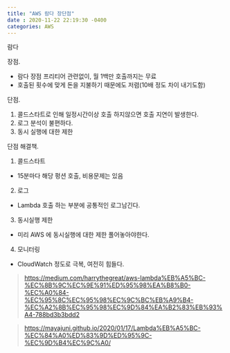 ```yaml
---
title: "AWS 람다 장단점"
date : 2020-11-22 22:19:30 -0400
categories: AWS
---
```



람다

장점.

- 람다 장점 프리티어 관련없이, 월 1백만 호출까지는 무료
- 호출된 횟수에 맞게 돈을 지불하기 때문에도 저렴(10배 정도 차이 내기도함)

단점.

1. 콜드스타트로 인해 일정시간이상 호출 하지않으면 호출 지연이 발생한다.
2. 로그 분석이 불편하다.
3. 동시 실행에 대한 제한


단점 해결책.

1. 콜드스타트
- 15분마다 해당 펑션 호출, 비용문제는 있음
2. 로그
- Lambda 호출 하는 부분에 공통적인 로그남긴다.
3. 동시실행 제한
- 미리 AWS 에 동시실행에 대한 제한 풀어놓아야한다.
4. 모니터링
- CloudWatch 정도로 극복, 여전히 힘들다.



> https://medium.com/harrythegreat/aws-lambda%EB%A5%BC-%EC%8B%9C%EC%9E%91%ED%95%98%EA%B8%B0-%EC%A0%84-%EC%95%8C%EC%95%98%EC%9C%BC%EB%A9%B4-%EC%A2%8B%EC%95%98%EC%9D%84%EA%B2%83%EB%93%A4-788bd3b3bdd2


> https://mayajuni.github.io/2020/01/17/Lambda%EB%A5%BC-%EC%84%A0%ED%83%9D%ED%95%9C-%EC%9D%B4%EC%9C%A0/
